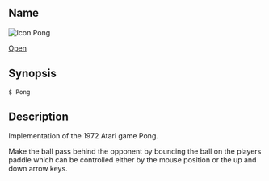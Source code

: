 ## Name

![Icon](/res/icons/16x16/app-pong.png) Pong

[Open](file:///bin/Pong)

## Synopsis

```**sh
$ Pong
```

## Description

Implementation of the 1972 Atari game Pong.

Make the ball pass behind the opponent by bouncing the ball on the players paddle which can be controlled either by the mouse position or the up and down arrow keys.
